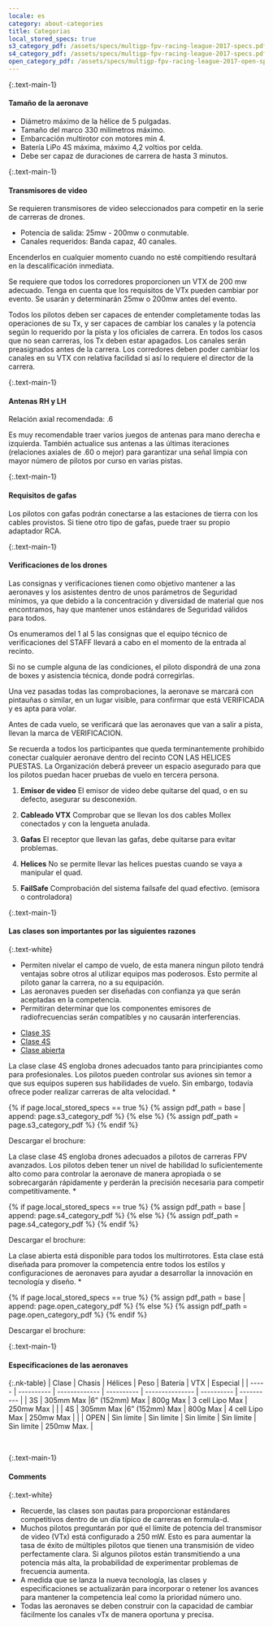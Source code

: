 ```yaml
---
locale: es
category: about-categories
title: Categorias
local_stored_specs: true
s3_category_pdf: /assets/specs/multigp-fpv-racing-league-2017-specs.pdf
s4_category_pdf: /assets/specs/multigp-fpv-racing-league-2017-specs.pdf
open_category_pdf: /assets/specs/multigp-fpv-racing-league-2017-open-spec.pdf
---
```




{:.text-main-1}
#### Tamaño de la aeronave

+ Diámetro máximo de la hélice de 5 pulgadas.
+ Tamaño del marco 330 milímetros máximo.
+ Embarcación multirotor con motores min 4.
+ Batería LiPo 4S máxima, máximo 4,2 voltios por celda.
+ Debe ser capaz de duraciones de carrera de hasta 3 minutos.

{:.text-main-1}
#### Transmisores de video

Se requieren transmisores de video seleccionados para competir en la serie de carreras de drones.

+ Potencia de salida: 25mw - 200mw o conmutable.
+ Canales requeridos: Banda capaz, 40 canales.

Encenderlos en cualquier momento cuando no esté compitiendo resultará en la descalificación inmediata.

Se requiere que todos los corredores proporcionen un VTX de 200
mw adecuado. Tenga en cuenta que los requisitos de VTx pueden
cambiar por evento. Se usarán y determinarán 25mw o 200mw antes del evento.

Todos los pilotos deben ser capaces de entender completamente todas las operaciones
de su Tx, y ser capaces de cambiar los canales y la potencia según lo requerido
por la pista y los oficiales de carrera. En todos los casos que no sean carreras,
los Tx deben estar apagados. Los canales serán preasignados antes de la carrera.
Los corredores deben poder cambiar los canales en su VTX con relativa facilidad
si así lo requiere el director de la carrera.

{:.text-main-1}
#### Antenas RH y LH
Relación axial recomendada: .6

Es muy recomendable traer varios juegos de antenas para mano
derecha e izquierda. También actualice sus antenas a las últimas
iteraciones (relaciones axiales de .60 o mejor) para garantizar
una señal limpia con mayor número de pilotos por curso en varias pistas.

{:.text-main-1}
#### Requisitos de gafas
Los pilotos con gafas podrán conectarse a las estaciones de tierra con
los cables provistos. Si tiene otro tipo de gafas, puede traer su propio adaptador RCA.



{:.text-main-1}
#### Verificaciones de los drones

Las consignas y verificaciones tienen como objetivo mantener a las aeronaves
y los asistentes dentro de unos parámetros de Seguridad mínimos, ya que debido
a la concentración y diversidad de material que nos encontramos, hay que
mantener unos estándares de Seguridad válidos para todos.

Os enumeramos del 1 al 5 las consignas que el equipo técnico de verificaciones
del STAFF llevará a cabo en el momento de la entrada al recinto.

Si no se cumple alguna de las condiciones, el piloto dispondrá de una zona de
boxes y asistencia técnica, donde podrá corregirlas.

Una vez pasadas todas las comprobaciones, la aeronave se marcará con pintauñas
o similar, en un lugar visible, para confirmar que está VERIFICADA y es apta
para volar.

Antes de cada vuelo, se verificará que las aeronaves que van a salir a pista,
llevan la marca de VERIFICACION.

Se recuerda a todos los participantes que queda terminantemente prohibido
conectar cualquier aeronave dentro del recinto CON LAS HELICES PUESTAS.
La Organización deberá preveer un espacio asegurado para que los pilotos puedan
hacer pruebas de vuelo en tercera persona.



1. **Emisor de video** El emisor de video debe quitarse del quad, o en su defecto, asegurar su
desconexión.

2. **Cableado VTX** Comprobar que se llevan los dos cables Mollex conectados y con la
lengueta anulada.

3. **Gafas** El receptor que llevan las gafas, debe quitarse para evitar problemas.

4. **Helices** No se permite llevar las helices puestas cuando se vaya a manipular el
quad.

5. **FailSafe** Comprobación del sistema failsafe del quad efectivo. (emisora o controladora)


















{:.text-main-1}
#### Las clases son importantes por las siguientes razones

{:.text-white}
+ Permiten nivelar el campo de vuelo, de esta manera ningun piloto
tendrá ventajas sobre otros al utilizar equipos mas poderosos.
Esto permite al piloto ganar la carrera, no a su equipación.
+ Las aeronaves pueden ser diseñadas con confianza ya
que serán aceptadas en la competencia.
+ Permitiran determinar que los componentes emisores de radiofrecuencias
serán compatibles y no causarán interferencias.

<div class="nk-tabs">
  <ul class="nav nav-tabs nav-tabs-fill" role="tablist">
    <li class="nav-item">
      <a class="nav-link active" href="#tabs-1-1" role="tab" data-toggle="tab">Clase 3S</a>
    </li>
    <li class="nav-item">
      <a class="nav-link" href="#tabs-1-2" role="tab" data-toggle="tab">Clase 4S</a>
    </li>
    <li class="nav-item">
      <a class="nav-link" href="#tabs-1-3" role="tab" data-toggle="tab">Clase abierta</a>
    </li>
  </ul>
<div class="tab-content">
  <div role="tabpanel" class="tab-pane fade show active" id="tabs-1-1">
    <div class="nk-gap"></div>
    <p>
La clase clase 4S engloba drones adecuados tanto para principiantes como para profesionales.
Los pilotos pueden controlar sus aviones sin temor a que sus equipos superen sus habilidades
de vuelo. Sin embargo, todavía ofrece poder realizar
carreras de alta velocidad.
*
</p>
{% if page.local_stored_specs == true %}
{% assign pdf_path = base | append: page.s3_category_pdf %}
{% else %}
{% assign pdf_path = page.s3_category_pdf %}
{% endif %}
    <p>Descargar el brochure:
    <a class="nk-social-twitter" target="_blank" href="{{ pdf_path }}" target="_blank">
      <span class="fa fa-download"></span>
    </a>
    </p>
    <div class="nk-gap"></div>
  </div>
  <div role="tabpanel" class="tab-pane fade" id="tabs-1-2">
    <div class="nk-gap"></div>
<p>
La clase clase 4S engloba drones adecuados a pilotos de carreras FPV avanzados.
Los pilotos deben tener un nivel de habilidad lo suficientemente alto como para
controlar la aeronave de manera apropiada o se sobrecargarán rápidamente y perderán
la precisión necesaria para competir competitivamente.
*
</p>
{% if page.local_stored_specs == true %}
{% assign pdf_path = base | append: page.s4_category_pdf %}
{% else %}
{% assign pdf_path = page.s4_category_pdf %}
{% endif %}
    <p>Descargar el brochure:
    <a class="nk-social-twitter" target="_blank" href="{{ pdf_path }}" target="_blank">
      <span class="fa fa-download"></span>
    </a>
    </p>
    <div class="nk-gap"></div>
  </div>
  <div role="tabpanel" class="tab-pane fade" id="tabs-1-3">
    <div class="nk-gap"></div>
    <p>
La clase abierta está disponible para todos los multirrotores.
Esta clase está diseñada para promover la competencia entre todos
los estilos y configuraciones de aeronaves para ayudar a desarrollar
la innovación en tecnología y diseño.
*
</p>
{% if page.local_stored_specs == true %}
{% assign pdf_path = base | append: page.open_category_pdf %}
{% else %}
{% assign pdf_path = page.open_category_pdf %}
{% endif %}
    <p>Descargar el brochure:
    <a class="nk-social-twitter" target="_blank" href="{{ pdf_path }}" target="_blank">
      <span class="fa fa-download"></span>
    </a>
    </p>
    <div class="nk-gap"></div>
  </div>
</div>
</div>

{:.text-main-1}
#### Especificaciones de las aeronaves

{:.nk-table}
| Clase | Chasis     | Hélices       | Peso       | Batería         | VTX        | Especial   |
| ----- | ---------- | ------------- | ---------- | --------------- | ---------- | ---------- |
| 3S    | 305mm Max  |6” (152mm) Max | 800g Max   | 3 cell Lipo Max | 250mw Max  |            |
| 4S    | 305mm Max  |6” (152mm) Max | 800g Max   | 4 cell Lipo Max | 250mw Max  |            |
| OPEN  | Sin límite | Sin límite    | Sin límite | Sin límite      | Sin límite | 250mw Max. |

<br/>


{:.text-main-1}
#### Comments

{:.text-white}
+ Recuerde, las clases son pautas para proporcionar estándares competitivos
dentro de un día típico de carreras en formula-d.
+ Muchos pilotos preguntarán por qué el límite de potencia del transmisor
de video (VTx) está configurado a 250 mW. Esto es para aumentar la tasa
de éxito de múltiples pilotos que tienen una transmisión de video perfectamente
clara. Si algunos pilotos están transmitiendo a una potencia más alta, la
probabilidad de experimentar problemas de frecuencia aumenta.
+ A medida que se lanza la nueva tecnología, las clases y especificaciones se
actualizarán para incorporar o retener los avances para mantener la competencia
leal como la prioridad número uno.
+ Todas las aeronaves se deben construir con la capacidad de cambiar fácilmente
los canales vTx de manera oportuna y precisa.

